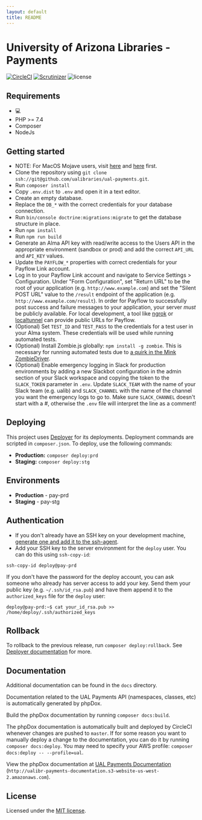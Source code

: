 ```yaml
---
layout: default
title: README
---
```

University of Arizona Libraries - Payments
========================

[![CircleCI](https://circleci.com/gh/ualibraries/ual-payments.svg?style=svg)](https://circleci.com/gh/ualibraries/ual-payments)
[![Scrutinizer](https://img.shields.io/scrutinizer/g/ualibraries/ual-payments.svg?style=flat)](https://scrutinizer-ci.com/g/ualibraries/ual-payments/)
![license](https://img.shields.io/github/license/mashape/apistatus.svg)

## Requirements

* 💻
* PHP >= 7.4
* Composer
* NodeJs

## Getting started

* NOTE: For MacOS Mojave users, visit [here](https://getgrav.org/blog/macos-mojave-apache-multiple-php-versions) and [here](https://github.com/liip/php-osx/issues/249) first.
* Clone the repository using `git clone ssh://git@github.com/ualibraries/ual-payments.git`.
* Run `composer install`
* Copy `.env.dist` to `.env` and open it in a text editor.
* Create an empty database.
* Replace the `DB_*` with the correct credentials for your database connection.
* Run `bin/console doctrine:migrations:migrate` to get the database structure in place.
* Run `npm install`
* Run `npm run build`
* Generate an Alma API key with read/write access to the Users API in the appropriate environment (sandbox or prod) and add the correct `API_URL` and `API_KEY` values.
* Update the `PAYFLOW_*` properties with correct credentials for your Payflow Link account.
* Log in to your Payflow Link account and navigate to Service Settings > Configuration.  Under "Form Configuration", set "Return URL" to be the root of your application (e.g. `http://www.example.com`) and set the "Silent POST URL" value to the `/result` endpoint of the application (e.g. `http://www.example.com/result`).  In order for Payflow to successfully post success and failure messages to your application, your server *must* be publicly available.  For local development, a tool like [ngrok](https://ngrok.com/) or [localtunnel](https://github.com/localtunnel/localtunnel) can provide public URLs for Payflow.
* (Optional) Set `TEST_ID` and `TEST_PASS` to the credentials for a test user in your Alma system.  These credentials will be used while running automated tests.
* (Optional) Install Zombie.js globally: `npm install -g zombie`.  This is necessary for running automated tests due to [a quirk in the Mink ZombieDriver](http://mink.behat.org/en/latest/drivers/zombie.html).
* (Optional) Enable emergency logging in Slack for production environments by adding a new Slackbot configuration in the admin section of your Slack workspace and copying the token to the `SLACK_TOKEN` parameter in `.env`.  Update `SLACK_TEAM` with the name of your Slack team (e.g. ualib) and `SLACK_CHANNEL` with the name of the channel you want the emergency logs to go to.  Make sure `SLACK_CHANNEL` doesn't start with a #, otherwise the `.env` file will interpret the line as a comment!

## Deploying

This project uses [Deployer](https://deployer.org/) for its deployments. Deployment commands are scripted in `composer.json`. To deploy, use the following commands:

* **Production:**
`composer deploy:prd`
* **Staging:**
`composer deploy:stg`

## Environments

* **Production** - pay-prd
* **Staging** - pay-stg

## Authentication

* If you don't already have an SSH key on your development machine, [generate one and add it to the ssh-agent](https://help.github.com/articles/generating-a-new-ssh-key-and-adding-it-to-the-ssh-agent/#generating-a-new-ssh-key).
* Add your SSH key to the server environment for the `deploy` user.  You can do this using `ssh-copy-id`:

```
ssh-copy-id deploy@pay-prd
```

If you don't have the password for the deploy account, you can ask someone who already has server access to add your key.  Send them your public key (e.g. `~/.ssh/id_rsa.pub`) and have them append it to the `authorized_keys` file for the `deploy` user:

```
deploy@pay-prd:~$ cat your_id_rsa.pub >> /home/deploy/.ssh/authorized_keys
```

## Rollback

To rollback to the previous release, run `composer deploy:rollback`. See [Deployer documentation](https://deployer.org/docs) for more.

## Documentation

Additional documentation can be found in the `docs` directory.

Documentation related to the UAL Payments API (namespaces, classes, etc) is automatically generated by phpDox.

Build the phpDox documentation by running `composer docs:build`.

The phpDox documentation is automatically built and deployed by CircleCI whenever changes are pushed to `master`.  If for some reason you want to manually deploy a change to the documentation, you can do it by running `composer docs:deploy`. You may need to specify your AWS profile: `composer docs:deploy -- --profile=ual`.

View the phpDox documentation at [UAL Payments Documentation](http://ualibr-payments-documentation.s3-website-us-west-2.amazonaws.com) (`http://ualibr-payments-documentation.s3-website-us-west-2.amazonaws.com`).

## License

Licensed under the [MIT license](https://github.com/ualibraries/ual-payments/blob/master/LICENSE).
